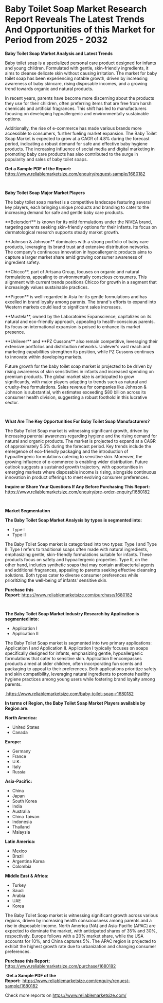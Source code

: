 <p><h1>Baby Toilet Soap Market Research Report Reveals The Latest Trends And Opportunities of this Market for Period from 2025 - 2032</h1></p><p><strong>Baby Toilet Soap Market Analysis and Latest Trends</strong></p>
<p><p>Baby toilet soap is a specialized personal care product designed for infants and young children. Formulated with gentle, skin-friendly ingredients, it aims to cleanse delicate skin without causing irritation. The market for baby toilet soap has been experiencing notable growth, driven by increasing awareness of baby skincare, rising disposable incomes, and a growing trend towards organic and natural products. </p><p>In recent years, parents have become more discerning about the products they use for their children, often preferring items that are free from harsh chemicals and artificial fragrances. This shift has led to manufacturers focusing on developing hypoallergenic and environmentally sustainable options. </p><p>Additionally, the rise of e-commerce has made various brands more accessible to consumers, further fueling market expansion. The Baby Toilet Soap Market is expected to grow at a CAGR of 4.8% during the forecast period, indicating a robust demand for safe and effective baby hygiene products. The increasing influence of social media and digital marketing in promoting baby care products has also contributed to the surge in popularity and sales of baby toilet soaps.</p></p>
<p><strong>Get a Sample PDF of the Report:&nbsp;</strong> <a href="https://www.reliablemarketsize.com/enquiry/request-sample/1680182?utm_campaign=2317&utm_medium=2&utm_source=Github&utm_content=ia&utm_term=25032025&utm_id=baby-toilet-soap">https://www.reliablemarketsize.com/enquiry/request-sample/1680182</a></p>
<p>&nbsp;</p>
<p><strong>Baby Toilet Soap Major Market Players</strong></p>
<p><p>The baby toilet soap market is a competitive landscape featuring several key players, each bringing unique products and branding to cater to the increasing demand for safe and gentle baby care products.</p><p>**Beiersdorf** is known for its mild formulations under the NIVEA brand, targeting parents seeking skin-friendly options for their infants. Its focus on dermatological research supports steady market growth.</p><p>**Johnson & Johnson** dominates with a strong portfolio of baby care products, leveraging its brand trust and extensive distribution networks. The company's continuous innovation in hypoallergenic products aims to capture a larger market share amid growing consumer awareness of ingredient safety. </p><p>**Chicco**, part of Artsana Group, focuses on organic and natural formulations, appealing to environmentally conscious consumers. This alignment with current trends positions Chicco for growth in a segment that increasingly values sustainable practices.</p><p>**Pigeon** is well-regarded in Asia for its gentle formulations and has excelled in brand loyalty among parents. The brand's efforts to expand into Western markets could lead to significant sales increases.</p><p>**Mustela**, owned by the Laboratoires Expanscience, capitalizes on its natural and eco-friendly approach, appealing to health-conscious parents. Its focus on international expansion is poised to enhance its market presence.</p><p>**Unilever** and **PZ Cussons** also remain competitive, leveraging their extensive portfolios and distribution networks. Unilever's vast reach and marketing capabilities strengthen its position, while PZ Cussons continues to innovate within developing markets.</p><p>Future growth for the baby toilet soap market is projected to be driven by rising awareness of skin sensitivities in infants and increased spending on premium products. The global market size is anticipated to grow significantly, with major players adapting to trends such as natural and cruelty-free formulations. Sales revenue for companies like Johnson & Johnson is substantial, with estimates exceeding $80 billion across its consumer health division, suggesting a robust foothold in this lucrative sector.</p></p>
<p>&nbsp;</p>
<p><strong>What Are The Key Opportunities For Baby Toilet Soap Manufacturers?</strong></p>
<p><p>The Baby Toilet Soap market is witnessing significant growth, driven by increasing parental awareness regarding hygiene and the rising demand for natural and organic products. The market is projected to expand at a CAGR of approximately 5.5% during the forecast period. Key trends include the emergence of eco-friendly packaging and the introduction of hypoallergenic formulations catering to sensitive skin. Moreover, the growing influence of e-commerce is enabling wider distribution. Future outlook suggests a sustained growth trajectory, with opportunities in emerging markets where disposable income is rising, alongside continuous innovation in product offerings to meet evolving consumer preferences.</p></p>
<p><strong>Inquire or Share Your Questions If Any Before Purchasing This Report:</strong> <a href="https://www.reliablemarketsize.com/enquiry/pre-order-enquiry/1680182?utm_campaign=2317&utm_medium=2&utm_source=Github&utm_content=ia&utm_term=25032025&utm_id=baby-toilet-soap">https://www.reliablemarketsize.com/enquiry/pre-order-enquiry/1680182</a></p>
<p>&nbsp;</p>
<p><strong>Market Segmentation</strong></p>
<p><strong>The Baby Toilet Soap Market Analysis by types is segmented into:</strong></p>
<p><ul><li>Type I</li><li>Type II</li></ul></p>
<p><p>The Baby Toilet Soap market is categorized into two types: Type I and Type II. Type I refers to traditional soaps often made with natural ingredients, emphasizing gentle, skin-friendly formulations suitable for infants. These products focus on safety and hypoallergenic properties. Type II, on the other hand, includes synthetic soaps that may contain antibacterial agents and additional fragrances, appealing to parents seeking effective cleansing solutions. Both types cater to diverse consumer preferences while prioritizing the well-being of infants' sensitive skin.</p></p>
<p><strong>Purchase this Report:&nbsp;</strong><a href="https://www.reliablemarketsize.com/purchase/1680182?utm_campaign=2317&utm_medium=2&utm_source=Github&utm_content=ia&utm_term=25032025&utm_id=baby-toilet-soap">https://www.reliablemarketsize.com/purchase/1680182</a></p>
<p>&nbsp;</p>
<p><strong>The Baby Toilet Soap Market Industry Research by Application is segmented into:</strong></p>
<p><ul><li>Application I</li><li>Application II</li></ul></p>
<p><p>The Baby Toilet Soap market is segmented into two primary applications: Application I and Application II. Application I typically focuses on soaps specifically designed for infants, emphasizing gentle, hypoallergenic formulations that cater to sensitive skin. Application II encompasses products aimed at older children, often incorporating fun scents and packaging to appeal to their preferences. Both applications prioritize safety and skin compatibility, leveraging natural ingredients to promote healthy hygiene practices among young users while fostering brand loyalty among parents.</p></p>
<p><a href="https://www.reliablemarketsize.com/baby-toilet-soap-r1680182?utm_campaign=2317&utm_medium=2&utm_source=Github&utm_content=ia&utm_term=25032025&utm_id=baby-toilet-soap">&nbsp;https://www.reliablemarketsize.com/baby-toilet-soap-r1680182</a></p>
<p><strong>In terms of Region, the Baby Toilet Soap Market Players available by Region are:</strong></p>
<p>
    <p> <strong> North America: </strong>
        <ul>
            <li>United States</li>
            <li>Canada</li>
        </ul>
        </p> 
    <p> <strong> Europe: </strong>
        <ul>
            <li>Germany</li>
            <li>France</li>
            <li>U.K.</li>
            <li>Italy</li>
            <li>Russia</li>
        </ul>
        </p> 
    <p> <strong> Asia-Pacific: </strong>
        <ul>
            <li>China</li>
            <li>Japan</li>
            <li>South Korea</li>
            <li>India</li>
            <li>Australia</li>
            <li>China Taiwan</li>
            <li>Indonesia</li>
            <li>Thailand</li>
            <li>Malaysia</li>
        </ul>
        </p> 
    <p> <strong> Latin America: </strong>
        <ul>
            <li>Mexico</li>
            <li>Brazil</li>
            <li>Argentina Korea</li>
            <li>Colombia</li>
        </ul>
        </p> 
    <p> <strong> Middle East & Africa: </strong>
        <ul>
            <li>Turkey</li>
            <li>Saudi</li>
            <li>Arabia</li>
            <li>UAE</li>
            <li>Korea</li>
        </ul>
    </p>
    </p>
<p><p>The Baby Toilet Soap market is witnessing significant growth across various regions, driven by increasing health consciousness among parents and a rise in disposable income. North America (NA) and Asia-Pacific (APAC) are expected to dominate the market, with anticipated shares of 35% and 30%, respectively. Europe follows with a 20% market share, while the USA accounts for 10%, and China captures 5%. The APAC region is projected to exhibit the highest growth rate due to urbanization and changing consumer preferences.</p></p>
<p><strong>Purchase this Report: </strong><a href="https://www.reliablemarketsize.com/purchase/1680182?utm_campaign=2317&utm_medium=2&utm_source=Github&utm_content=ia&utm_term=25032025&utm_id=baby-toilet-soap">https://www.reliablemarketsize.com/purchase/1680182</a></p>
<p>&nbsp;<strong>Get a Sample PDF of the Report:&nbsp;&nbsp;</strong><a href="https://www.reliablemarketsize.com/enquiry/request-sample/1680182?utm_campaign=2317&utm_medium=2&utm_source=Github&utm_content=ia&utm_term=25032025&utm_id=baby-toilet-soap">https://www.reliablemarketsize.com/enquiry/request-sample/1680182</a></p>
<p><strong></strong></p>
<p>Check more reports on <a href="https://www.reliablemarketsize.com/?utm_campaign=2317&utm_medium=2&utm_source=Github&utm_content=ia&utm_term=25032025&utm_id=baby-toilet-soap">https://www.reliablemarketsize.com/</a></p>